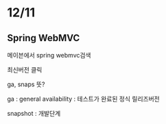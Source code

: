 # 12/11

## Spring WebMVC

메이븐에서 spring webmvc검색

최신버전 클릭

ga, snaps 뜻?

ga : general availability : 테스트가 완료된 정식 릴리즈버전

snapshot : 개발단계

